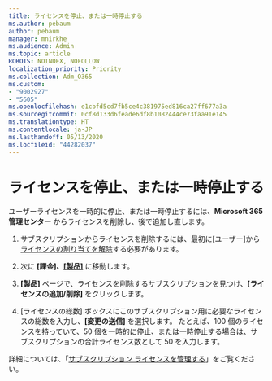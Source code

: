 ```yaml
---
title: ライセンスを停止、または一時停止する
ms.author: pebaum
author: pebaum
manager: mnirkhe
ms.audience: Admin
ms.topic: article
ROBOTS: NOINDEX, NOFOLLOW
localization_priority: Priority
ms.collection: Adm_O365
ms.custom:
- "9002927"
- "5605"
ms.openlocfilehash: e1cbfd5cd7fb5ce4c381975ed816ca27ff677a3a
ms.sourcegitcommit: 0cf8d133d6feade6df8b1082444ce73faa91e145
ms.translationtype: HT
ms.contentlocale: ja-JP
ms.lasthandoff: 05/13/2020
ms.locfileid: "44282037"
---
```

# <a name="suspend-or-pause-licenses"></a>ライセンスを停止、または一時停止する

ユーザーライセンスを一時的に停止、または一時停止するには、**Microsoft 365 管理センター** からライセンスを削除し、後で追加し直します。

1. サブスクリプションからライセンスを削除するには、最初に[ユーザー]から[ ライセンスの割り当てを解除](https://docs.microsoft.com/microsoft-365/admin/manage/remove-licenses-from-users?view=o365-worldwide)する必要があります。

2. 次に **[課金]、[[製品]](https://go.microsoft.com/fwlink/p/?linkid=842054)** に移動します。

3. **[製品]** ページで、ライセンスを削除するサブスクリプションを見つけ、**[ライセンスの追加/削除]** をクリックします。

4. [ライセンスの総数] ボックスにこのサブスクリプション用に必要なライセンスの総数を入力し、**[変更の送信]** を選択します。 たとえば、100 個のライセンスを持っていて、50 個を一時的に停止、または一時停止する場合は、サブスクリプションの合計ライセンス数として 50 を入力します。

詳細については、「[サブスクリプション ライセンスを管理する](https://docs.microsoft.com/microsoft-365/commerce/licenses/buy-licenses?view=o365-worldwide)」をご覧ください。
